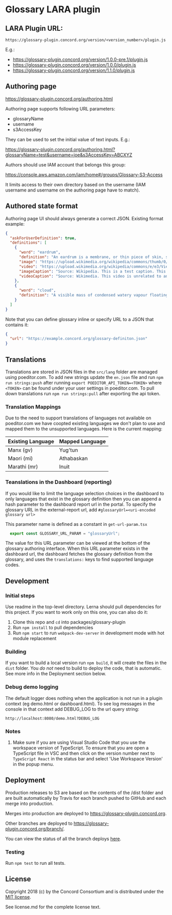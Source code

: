 # Glossary LARA plugin

## LARA Plugin URL:

`https://glossary-plugin.concord.org/version/<version_number>/plugin.js`

E.g.:

- https://glossary-plugin.concord.org/version/1.0.0-pre.1/plugin.js
- https://glossary-plugin.concord.org/version/1.0.0/plugin.js
- https://glossary-plugin.concord.org/version/1.1.0/plugin.js

## Authoring page

https://glossary-plugin.concord.org/authoring.html

Authoring page supports following URL parameters:
 - glossaryName
 - username
 - s3AccessKey

They can be used to set the initial value of text inputs. E.g.:

https://glossary-plugin.concord.org/authoring.html?glossaryName=test&username=joe&s3AccessKey=ABCXYZ

Authors should use IAM account that belongs this group:

https://console.aws.amazon.com/iam/home#/groups/Glossary-S3-Access

It limits access to their own directory based on the username (IAM username and username on the authoring page have to match).

## Authored state format

Authoring page UI should always generate a correct JSON. Existing format example:

```json
{
  "askForUserDefinition": true,
  "definitions": [
    {
      "word": "eardrum",
      "definition": "An eardrum is a membrane, or thin piece of skin, stretched tight like a drum.",
      "image": "https://upload.wikimedia.org/wikipedia/commons/thumb/0/0d/Blausen_0328_EarAnatomy.png/500px-Blausen_0328_EarAnatomy.png",
      "video": "https://upload.wikimedia.org/wikipedia/commons/e/e3/View_of_Cape_Town_from_Table_mountain_01.mp4",
      "imageCaption": "Source: Wikipedia. This is a test caption. This is a test caption. This is a test caption.",
      "videoCaption": "Source: Wikimedia. This video is unrelated to an eardrum. This is a test caption."
    },
    {
      "word": "cloud",
      "definition": "A visible mass of condensed watery vapour floating in the atmosphere, typically high above the general level of the ground."
    }
  ]
}
```

Note that you can define glossary inline or specify URL to a JSON that contains it:

```json
{
  "url": "https://example.concord.org/glossary-definiton.json"
}
```

## Translations

Translations are stored in JSON files in the `src/lang` folder are managed using poeditor.com.  To add new strings update the `en.json` file and run `npm run strings:push` after running `export POEDITOR_API_TOKEN=<TOKEN>` where `<TOKEN>` can be found under your user settings in poeditor.com.  To pull down translations run  `npm run strings:pull` after exporting the api token.

### Translation Mappings

Due to the need to support translations of languages not available on poeditor.com we have coopted existing languages we don't plan to use and mapped them to the unsupported languages.  Here is the current mapping:

| Existing Language | Mapped Language |
|-------------------|-----------------|
| Manx (gv)         | Yug'tun         |
| Maori (mi)        | Athabaskan      |
| Marathi (mr)      | Inuit           |


### Teanslations in the Dashboard (reporting)
If you would like to limit the language selection choices in the dashboard to only languages that exist
in the glossary definition then you can append a hash parameter to the dashboard report url in the portal.
To specify the glossary URL in the external-report url, add  `#glossaryUrl=<uri-encoded glossary url>`

This parameter name is defined as a constant in `get-url-param.tsx`

```typescript
  export const GLOSSARY_URL_PARAM = "glossaryUrl";
```

The value for this URL parameter can be viewed at the bottom of the glossary authoring interface.
When this URL parameter exists in the dashboard url, the dashboard fetches the
glossary definition from the glossary, and uses the `translations:` keys to find
supported language codes.


## Development

### Initial steps

Use readme in the top-level directory. Lerna should pull dependencies for this project.
If you want to work only on this one, you can also do it:

1. Clone this repo and `cd` into packages/glossary-plugin
2. Run `npm install` to pull dependencies
3. Run `npm start` to run `webpack-dev-server` in development mode with hot module replacement

### Building

If you want to build a local version run `npm build`, it will create the files in the `dist` folder.
You *do not* need to build to deploy the code, that is automatic.  See more info in the Deployment section below.

### Debug demo logging

The default logger does nothing when the application is not run in a plugin context (eg demo.html or dashboard.html).
To see log messages in the console in that context add DEBUG_LOG to the url query string:

`http://localhost:8080/demo.html?DEBUG_LOG`

### Notes

1. Make sure if you are using Visual Studio Code that you use the workspace version of TypeScript.
   To ensure that you are open a TypeScript file in VSC and then click on the version number next to
   `TypeScript React` in the status bar and select 'Use Workspace Version' in the popup menu.

## Deployment

Production releases to S3 are based on the contents of the /dist folder and are built automatically by Travis
for each branch pushed to GitHub and each merge into production.

Merges into production are deployed to https://glossary-plugin.concord.org.

Other branches are deployed to https://glossary-plugin.concord.org/branch/<name>.

You can view the status of all the branch deploys [here](https://travis-ci.org/concord-consortium/glossary-plugin/branches).

### Testing

Run `npm test` to run all tests.

## License

Copyright 2018 (c) by the Concord Consortium and is distributed under the [MIT license](http://www.opensource.org/licenses/MIT).

See license.md for the complete license text.
